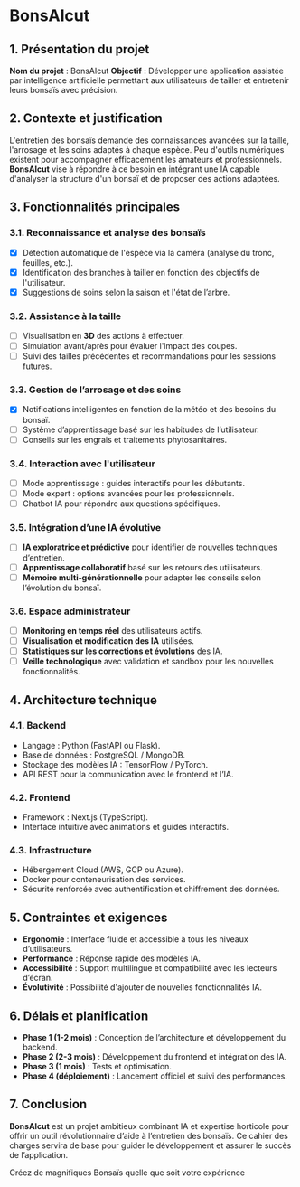 # BonsAIcut

## 1. Présentation du projet
**Nom du projet** : BonsAIcut
**Objectif** : Développer une application assistée par intelligence artificielle permettant aux utilisateurs de tailler et entretenir leurs bonsaïs avec précision.

## 2. Contexte et justification
L'entretien des bonsaïs demande des connaissances avancées sur la taille, l'arrosage et les soins adaptés à chaque espèce. Peu d'outils numériques existent pour accompagner efficacement les amateurs et professionnels. **BonsAIcut** vise à répondre à ce besoin en intégrant une IA capable d'analyser la structure d'un bonsaï et de proposer des actions adaptées.

## 3. Fonctionnalités principales

### 3.1. Reconnaissance et analyse des bonsaïs
- [x] Détection automatique de l'espèce via la caméra (analyse du tronc, feuilles, etc.).
- [x] Identification des branches à tailler en fonction des objectifs de l'utilisateur.
- [x] Suggestions de soins selon la saison et l'état de l’arbre.

### 3.2. Assistance à la taille
- [ ] Visualisation en **3D** des actions à effectuer.
- [ ] Simulation avant/après pour évaluer l'impact des coupes.
- [ ] Suivi des tailles précédentes et recommandations pour les sessions futures.

### 3.3. Gestion de l’arrosage et des soins
- [x] Notifications intelligentes en fonction de la météo et des besoins du bonsaï.
- [ ] Système d’apprentissage basé sur les habitudes de l’utilisateur.
- [ ] Conseils sur les engrais et traitements phytosanitaires.

### 3.4. Interaction avec l'utilisateur
- [ ] Mode apprentissage : guides interactifs pour les débutants.
- [ ] Mode expert : options avancées pour les professionnels.
- [ ] Chatbot IA pour répondre aux questions spécifiques.

### 3.5. Intégration d’une IA évolutive
- [ ] **IA exploratrice et prédictive** pour identifier de nouvelles techniques d’entretien.
- [ ] **Apprentissage collaboratif** basé sur les retours des utilisateurs.
- [ ] **Mémoire multi-générationnelle** pour adapter les conseils selon l’évolution du bonsaï.

### 3.6. Espace administrateur
- [ ] **Monitoring en temps réel** des utilisateurs actifs.
- [ ] **Visualisation et modification des IA** utilisées.
- [ ] **Statistiques sur les corrections et évolutions** des IA.
- [ ] **Veille technologique** avec validation et sandbox pour les nouvelles fonctionnalités.

## 4. Architecture technique

### 4.1. Backend
- Langage : Python (FastAPI ou Flask).
- Base de données : PostgreSQL / MongoDB.
- Stockage des modèles IA : TensorFlow / PyTorch.
- API REST pour la communication avec le frontend et l’IA.

### 4.2. Frontend
- Framework : Next.js (TypeScript).
- Interface intuitive avec animations et guides interactifs.

### 4.3. Infrastructure
- Hébergement Cloud (AWS, GCP ou Azure).
- Docker pour conteneurisation des services.
- Sécurité renforcée avec authentification et chiffrement des données.

## 5. Contraintes et exigences
- **Ergonomie** : Interface fluide et accessible à tous les niveaux d’utilisateurs.
- **Performance** : Réponse rapide des modèles IA.
- **Accessibilité** : Support multilingue et compatibilité avec les lecteurs d’écran.
- **Évolutivité** : Possibilité d'ajouter de nouvelles fonctionnalités IA.

## 6. Délais et planification
- **Phase 1 (1-2 mois)** : Conception de l’architecture et développement du backend.
- **Phase 2 (2-3 mois)** : Développement du frontend et intégration des IA.
- **Phase 3 (1 mois)** : Tests et optimisation.
- **Phase 4 (déploiement)** : Lancement officiel et suivi des performances.

## 7. Conclusion
**BonsAIcut** est un projet ambitieux combinant IA et expertise horticole pour offrir un outil révolutionnaire d’aide à l’entretien des bonsaïs. Ce cahier des charges servira de base pour guider le développement et assurer le succès de l’application.

Créez de magnifiques Bonsaïs quelle que soit votre expérience
